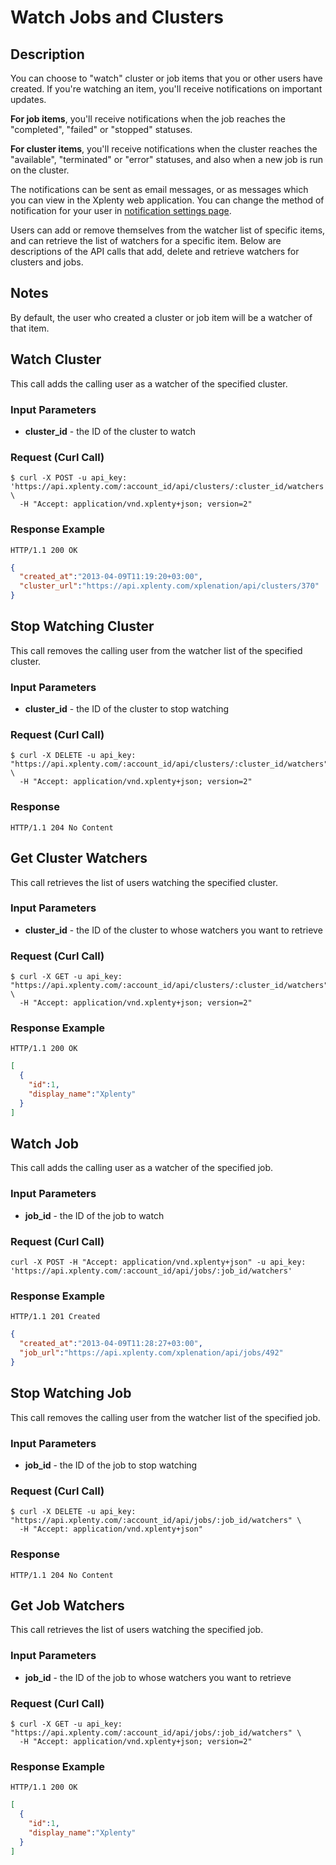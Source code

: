 # Watch Jobs and Clusters

## Description
You can choose to "watch" cluster or job items that you or other users have created. 
If you're watching an item, you'll receive notifications on important updates.

**For job items**, you'll receive notifications when the job reaches the "completed", "failed" or "stopped" statuses.

**For cluster items**, you'll receive notifications when the cluster reaches the "available", "terminated" or "error" statuses,
and also when a new job is run on the cluster.

The notifications can be sent as email messages, or as messages which you can view in the Xplenty web application.
You can change the method of notification for your user in [notification settings page](https://app.xplenty.com/settings/notifications).

Users can add or remove themselves from the watcher list of specific items, and can retrieve the list of watchers for a specific item.
Below are descriptions of the API calls that add, delete and retrieve watchers for clusters and jobs.

## Notes
By default, the user who created a cluster or job item will be a watcher of that item.

## Watch Cluster
This call adds the calling user as a watcher of the specified cluster.

### Input Parameters
* **cluster_id** - the ID of the cluster to watch

### Request (Curl Call)
```shell
$ curl -X POST -u api_key: 'https://api.xplenty.com/:account_id/api/clusters/:cluster_id/watchers' \
  -H "Accept: application/vnd.xplenty+json; version=2" 
```

### Response Example
```HTTP
HTTP/1.1 200 OK
```

```json
{
  "created_at":"2013-04-09T11:19:20+03:00",
  "cluster_url":"https://api.xplenty.com/xplenation/api/clusters/370"
}
```

## Stop Watching Cluster
This call removes the calling user from the watcher list of the specified cluster.

### Input Parameters
* **cluster_id** - the ID of the cluster to stop watching

### Request (Curl Call)
```shell
$ curl -X DELETE -u api_key: "https://api.xplenty.com/:account_id/api/clusters/:cluster_id/watchers" \
  -H "Accept: application/vnd.xplenty+json; version=2" 
```

### Response
```HTTP
HTTP/1.1 204 No Content
```

## Get Cluster Watchers
This call retrieves the list of users watching the specified cluster.

### Input Parameters
* **cluster_id** - the ID of the cluster to whose watchers you want to retrieve

### Request (Curl Call)
```shell
$ curl -X GET -u api_key: "https://api.xplenty.com/:account_id/api/clusters/:cluster_id/watchers" \
  -H "Accept: application/vnd.xplenty+json; version=2" 
```

### Response Example
```HTTP
HTTP/1.1 200 OK
```

```json
[
  {
    "id":1,
    "display_name":"Xplenty"
  }
]
```

## Watch Job
This call adds the calling user as a watcher of the specified job.

### Input Parameters
* **job_id** - the ID of the job to watch

### Request (Curl Call)
```shell
curl -X POST -H "Accept: application/vnd.xplenty+json" -u api_key: 'https://api.xplenty.com/:account_id/api/jobs/:job_id/watchers'
```

### Response Example
```HTTP
HTTP/1.1 201 Created
```

```json
{
  "created_at":"2013-04-09T11:28:27+03:00",
  "job_url":"https://api.xplenty.com/xplenation/api/jobs/492"
}
```

## Stop Watching Job
This call removes the calling user from the watcher list of the specified job.

### Input Parameters
* **job_id** - the ID of the job to stop watching

### Request (Curl Call)
```shell
$ curl -X DELETE -u api_key: "https://api.xplenty.com/:account_id/api/jobs/:job_id/watchers" \
  -H "Accept: application/vnd.xplenty+json" 
```

### Response
```HTTP
HTTP/1.1 204 No Content
```

## Get Job Watchers
This call retrieves the list of users watching the specified job.

### Input Parameters
* **job_id** - the ID of the job to whose watchers you want to retrieve

### Request (Curl Call)
```shell
$ curl -X GET -u api_key: "https://api.xplenty.com/:account_id/api/jobs/:job_id/watchers" \
  -H "Accept: application/vnd.xplenty+json; version=2" 
```

### Response Example
```HTTP
HTTP/1.1 200 OK
```

```json
[
  {
    "id":1,
    "display_name":"Xplenty"
  }
]
```
